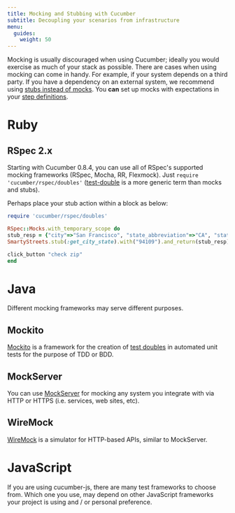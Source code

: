 ```yaml
---
title: Mocking and Stubbing with Cucumber
subtitle: Decoupling your scenarios from infrastructure
menu:
  guides:
    weight: 50
---
```


Mocking is usually discouraged when using Cucumber; ideally you would exercise as much of your stack as possible.
There are cases when using mocking can come in handy. For example, if your system depends on a third party.
If you have a dependency on an external system, we recommend using [stubs instead of mocks](http://martinfowler.com/articles/mocksArentStubs.html).
You **can** set up mocks with expectations in your [step definitions](/cucumber/#step-definitions).

# Ruby

## RSpec 2.x

Starting with Cucumber 0.8.4, you can use all of RSpec's supported mocking frameworks (RSpec, Mocha, RR, Flexmock).
Just `require 'cucumber/rspec/doubles'` ([test-double](http://www.martinfowler.com/bliki/TestDouble.html) is a more generic term than mocks and stubs).

Perhaps place your stub action within a block as below:

```ruby
require 'cucumber/rspec/doubles'

RSpec::Mocks.with_temporary_scope do
stub_resp = {"city"=>"San Francisco", "state_abbreviation"=>"CA", "state"=>"California", "mailable_city"=>true}
SmartyStreets.stub(:get_city_state).with("94109").and_return(stub_resp)

click_button "check zip"
end
```

# Java

Different mocking frameworks may serve different purposes.

## Mockito

[Mockito](http://mockito.org) is a framework for the creation of [test doubles](http://www.martinfowler.com/bliki/TestDouble.html) in automated unit tests for the purpose of TDD or BDD.

## MockServer

You can use [MockServer](http://www.mock-server.com/) for mocking any system you integrate with via HTTP or HTTPS (i.e. services, web sites, etc).

## WireMock

[WireMock](http://wiremock.org/) is a simulator for HTTP-based APIs, similar to MockServer.

# JavaScript

If you are using cucumber-js, there are many test frameworks to choose from.
Which one you use, may depend on other JavaScript frameworks your project is using and / or personal preference.
